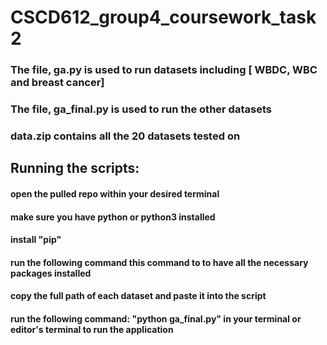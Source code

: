 # CSCD612_group4_coursework_task2


### The file, ga.py is used to run datasets including [ WBDC, WBC and breast cancer]
### The file, ga_final.py is used to run the other datasets 

### data.zip contains all the 20 datasets tested on 

## Running the scripts:

#### open the pulled repo within your desired terminal 
#### make sure you have python or python3 installed
#### install "pip" 
#### run the following command this command to to have all the necessary packages installed 

#### copy the full path of each dataset and paste it into the script 
#### run the following command: "python ga_final.py" in your terminal or editor's terminal to run the application
